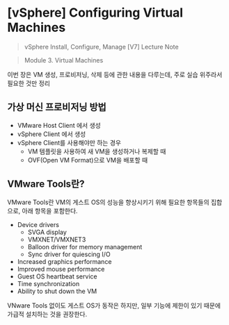 # [vSphere] Configuring Virtual Machines

> vSphere Install, Configure, Manage [V7] Lecture Note

> Module 3. Virtual Machines

이번 장은 VM 생성, 프로비저닝, 삭제 등에 관한 내용을 다루는데, 주로 실습 위주라서 필요한 것만 정리

## 가상 머신 프로비저닝 방법
- VMware Host Client 에서 생성
- vSphere Client 에서 생성
- vSphere Client를 사용해야만 하는 경우
    - VM 템플릿을 사용하여 새 VM을 생성하거나 복제할 때
    - OVF(Open VM Format)으로 VM을 배포할 때

## VMware Tools란?

VMware Tools란 VM의 게스트 OS의 성능을 향상시키기 위해 필요한 항목들의 집합으로, 아래 항목을 포함한다.

- Device drivers
    - SVGA display
    - VMXNET/VMXNET3
    - Balloon driver for memory management
    - Sync driver for quiescing I/O
- Increased graphics performance
- Improved mouse performance
- Guest OS heartbeat service
- Time synchronization
- Ability to shut down the VM

VNware Tools 없이도 게스트 OS가 동작은 하지만, 일부 기능에 제한이 있기 때문에 가급적 설치하는 것을 권장한다.

